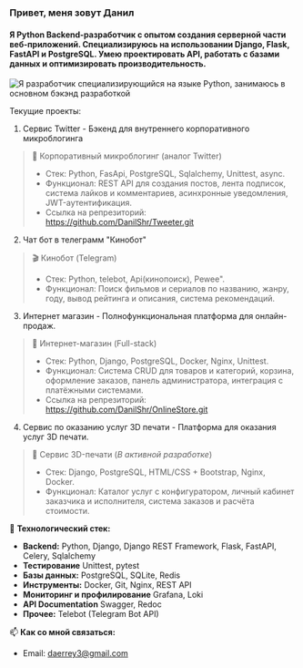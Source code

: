 ###  Привет, меня зовут Данил
#### Я Python Backend-разработчик с опытом создания серверной части веб-приложений. Специализируюсь на использовании Django, Flask, FastAPI и PostgreSQL. Умею проектировать API, работать с базами данных и оптимизировать производительность.
![Я разработчик специализирующийся на языке Python, занимаюсь в основном бэкэнд разработкой](https://shadowcraft.online/forum/uploads/monthly_2020_08/13052.gif.8dd04cf800cf39d67ca85f5ebe68df1c.gif)

Текущие проекты:
1. Сервис Twitter - Бэкенд для внутреннего корпоративного микроблогинга
> 🏢 Корпоративный микроблогинг (аналог Twitter)
>  * Стек: Python, FasApi, PostgreSQL, Sqlalchemy, Unittest, async.
>  * Функционал: REST API для создания постов, лента подписок, система лайков и комментариев, асинхронные уведомления, JWT-аутентификация.
>  * Ссылка на репрезиторий: https://github.com/DanilShr/Tweeter.git
2. Чат бот в телеграмм "Кинобот"
> 🎬 Кинобот (Telegram)
> * Стек: Python, telebot, Api(кинопоиск), Pewee".
> * Функционал: Поиск фильмов и сериалов по названию, жанру, году, вывод рейтинга и описания, система рекомендаций.
3. Интернет магазин - Полнофункциональная платформа для онлайн-продаж.
> 🛒 Интернет-магазин (Full-stack)
> * Стек: Python, Django, PostgreSQL, Docker, Nginx, Unittest.
> * Функционал: Система CRUD для товаров и категорий, корзина, оформление заказов, панель администратора, интеграция с платёжными системами.
> * Ссылка на репрезиторий: https://github.com/DanilShr/OnlineStore.git
4. Сервис по оказанию услуг 3D печати - Платформа для оказания услуг 3D печати.
> 🔧 Сервис 3D-печати (*В активной разработке*)
> * Cтек: Django, PostgreSQL, HTML/CSS + Bootstrap, Nginx, Docker.
> * Функционал: Каталог услуг с конфигуратором, личный кабинет заказчика и исполнителя, система заказов и расчёта стоимости.



🧰 **Технологический стек:**
*   **Backend:** Python, Django, Django REST Framework, Flask, FastAPI, Celery, Sqlalchemy
*   **Тестирование** Unittest, pytest
*   **Базы данных:** PostgreSQL, SQLite, Redis
*   **Инструменты:** Docker, Git, Nginx, REST API
*   **Мониторинг и профилирование** Grafana, Loki
*   **API Documentation** Swagger, Redoc
*   **Прочее:** Telebot (Telegram Bot API)

📫 **Как со мной связаться:**
*   Email: daerrey3@gmail.com



